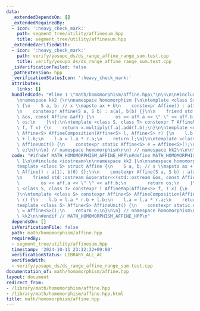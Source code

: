 ```yaml
---
data:
  _extendedDependsOn: []
  _extendedRequiredBy:
  - icon: ':heavy_check_mark:'
    path: segment_tree/utility/affinesum.hpp
    title: segment_tree/utility/affinesum.hpp
  _extendedVerifiedWith:
  - icon: ':heavy_check_mark:'
    path: verify/yosupo_ds/ds_range_affine_range_sum.test.cpp
    title: verify/yosupo_ds/ds_range_affine_range_sum.test.cpp
  _isVerificationFailed: false
  _pathExtension: hpp
  _verificationStatusIcon: ':heavy_check_mark:'
  attributes:
    links: []
  bundledCode: "#line 1 \"math/homomorphism/affine.hpp\"\n\n\n\n#include <iostream>\n\
    \nnamespace kk2 {\n\nnamespace homomorphism {\n\ntemplate <class S> struct Affine\
    \ {\n    S a, b; // x \\mapsto ax + b\n    constexpr Affine() : a(1), b(0) {};\n\
    \n    constexpr Affine(S a, S b) : a(a), b(b) {}\n\n    friend std::ostream &operator<<(std::ostream\
    \ &os, const Affine &aff) {\n        os << aff.a << \" \" << aff.b;\n        return\
    \ os;\n    }\n};\n\ntemplate <class S, class T> constexpr T AffineMap(Affine<S>\
    \ f, T x) {\n    return x.multiply(f.a).add(f.b);\n}\n\ntemplate <class S> constexpr\
    \ Affine<S> AffineComposition(Affine<S> l, Affine<S> r) {\n    l.b = l.a * r.b\
    \ + l.b;\n    l.a = l.a * r.a;\n    return l;\n}\n\ntemplate <class S> Affine<S>\
    \ AffineUnit() {\n    constexpr static Affine<S> e = Affine<S>();\n    return\
    \ e;\n}\n\n} // namespace homomorphism\n\n} // namespace kk2\n\n\n"
  code: "#ifndef MATH_HOMOMORPHISM_AFFINE_HPP\n#define MATH_HOMOMORPHISM_AFFINE_HPP\
    \ 1\n\n#include <iostream>\n\nnamespace kk2 {\n\nnamespace homomorphism {\n\n\
    template <class S> struct Affine {\n    S a, b; // x \\mapsto ax + b\n    constexpr\
    \ Affine() : a(1), b(0) {};\n\n    constexpr Affine(S a, S b) : a(a), b(b) {}\n\
    \n    friend std::ostream &operator<<(std::ostream &os, const Affine &aff) {\n\
    \        os << aff.a << \" \" << aff.b;\n        return os;\n    }\n};\n\ntemplate\
    \ <class S, class T> constexpr T AffineMap(Affine<S> f, T x) {\n    return x.multiply(f.a).add(f.b);\n\
    }\n\ntemplate <class S> constexpr Affine<S> AffineComposition(Affine<S> l, Affine<S>\
    \ r) {\n    l.b = l.a * r.b + l.b;\n    l.a = l.a * r.a;\n    return l;\n}\n\n\
    template <class S> Affine<S> AffineUnit() {\n    constexpr static Affine<S> e\
    \ = Affine<S>();\n    return e;\n}\n\n} // namespace homomorphism\n\n} // namespace\
    \ kk2\n\n#endif // MATH_HOMOMORPHISM_AFFINE_HPP\n"
  dependsOn: []
  isVerificationFile: false
  path: math/homomorphism/affine.hpp
  requiredBy:
  - segment_tree/utility/affinesum.hpp
  timestamp: '2024-10-11 23:12:32+09:00'
  verificationStatus: LIBRARY_ALL_AC
  verifiedWith:
  - verify/yosupo_ds/ds_range_affine_range_sum.test.cpp
documentation_of: math/homomorphism/affine.hpp
layout: document
redirect_from:
- /library/math/homomorphism/affine.hpp
- /library/math/homomorphism/affine.hpp.html
title: math/homomorphism/affine.hpp
---
```

